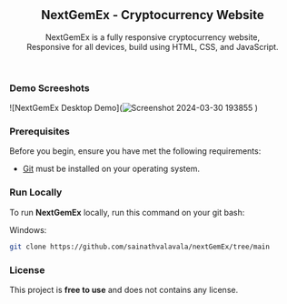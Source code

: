 <div align="center">
  
  <br />
  <br />

  <h2 align="center">NextGemEx - Cryptocurrency Website</h2>

  NextGemEx is a fully responsive cryptocurrency website, <br />Responsive for all devices, build using HTML, CSS, and JavaScript.

</div>

<br />

### Demo Screeshots

![NextGemEx Desktop Demo](![Screenshot 2024-03-30 193855](https://github.com/sainathvalavala/nextGemEx/assets/146621032/3645a8ec-e041-449f-948f-2248046a8c01)
)

### Prerequisites

Before you begin, ensure you have met the following requirements:

* [Git](https://git-scm.com/downloads "Download Git") must be installed on your operating system.

### Run Locally

To run **NextGemEx** locally, run this command on your git bash:



Windows:

```bash
git clone https://github.com/sainathvalavala/nextGemEx/tree/main
```


### License

This project is **free to use** and does not contains any license.
